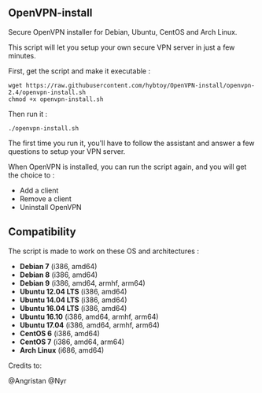## OpenVPN-install
Secure OpenVPN installer for Debian, Ubuntu, CentOS and Arch Linux.

This script will let you setup your own secure VPN server in just a few minutes.

First, get the script and make it executable :

```
wget https://raw.githubusercontent.com/hybtoy/OpenVPN-install/openvpn-2.4/openvpn-install.sh
chmod +x openvpn-install.sh
```
Then run it :

`./openvpn-install.sh`

The first time you run it, you'll have to follow the assistant and answer a few questions to setup your VPN server.

When OpenVPN is installed, you can run the script again, and you will get the choice to :

- Add a client
- Remove a client
- Uninstall OpenVPN

## Compatibility

The script is made to work on these OS and architectures :
- **Debian 7** (i386, amd64)
- **Debian 8** (i386, amd64)
- **Debian 9** (i386, amd64, armhf, arm64)
- **Ubuntu 12.04 LTS** (i386, amd64)
- **Ubuntu 14.04 LTS** (i386, amd64)
- **Ubuntu 16.04 LTS** (i386, amd64)
- **Ubuntu 16.10** (i386, amd64, armhf, arm64)
- **Ubuntu 17.04** (i386, amd64, armhf, arm64)
- **CentOS 6** (i386, amd64)
- **CentOS 7** (i386, amd64, arm64)
- **Arch Linux** (i686, amd64)

Credits to:

@Angristan
@Nyr
